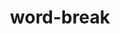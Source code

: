 ---
title: "word-break"
description: "Prevents or allows words to be broken over multiple lines."
category: css
keywords: a, b, c
last_test_date: "2022-02-15"
test_url: "/tests/css-word-break.html"
test_results_url: "https://app.emailonacid.com/app/acidtest/9NBw8gAf2zJZOD57zwPqHjhsp7cfEOJLANCTkq3OFbZNR/list"
stats: {
    apple-mail: {
        macos: {
            "15":"a #2"
        },
        ios: {
            "15":"a #2"
        }
    },
    gmail: {
        desktop-webmail: {
            "2022-02":"y #1"
        },
        ios: {
            "2022-02":"a #2"
        },
        android: {
            "2022-02":"a #2"
        },
        mobile-webmail: {
            "2022-02":"a #2"
        }
    },
    orange: {
        desktop-webmail: {
            "2022-02":"a #3"
        },
        ios: {
            "2022-02":"n"
        },
        android: {
            "2022-02":"n"
        }
    },
    outlook: {
        windows: {
            "2007":"u",
            "2010":"u",
            "2013":"u",
            "2016":"u",
            "2019":"y"
        },
        windows-mail: {
            "2022-02":"n"
        },
        macos: {
            "16.59":"y"
        },
        outlook-com: {
            "2022-02":"a #2"
        },
        ios: {
            "2022-02":"a #2"
        },
        android: {
            "2022-02":"a #2"
        }
    },
    samsung-email: {
        android: {
            "6.0":"a #2"
        }
    },
    sfr: {
        desktop-webmail: {
            "2022-02":"y"
        },
        ios: {
            "2022-02":"y"
        },
        android: {
            "2022-02":"y"
        }
    },
    thunderbird: {
        macos: {
            "78.14":"y"
        }
    },
    aol: {
        desktop-webmail: {
            "2022-02":"n"
        },
        ios: {
            "2022-02":"n"
        },
        android: {
            "2022-02":"n"
        }
    },
    yahoo: {
        desktop-webmail: {
            "2022-02":"n"
        },
        ios: {
            "2022-02":"n"
        },
        android: {
            "2022-02":"n"
        }
    },
    protonmail: {
        desktop-webmail: {
            "2022-02":"y"
        },
        ios: {
            "2022-02":"a #2"
        },
        android: {
            "2022-02":"a #2"
        }
    },
    hey: {
        desktop-webmail: {
            "2022-02":"a #4"
        }
    },
    mail-ru: {
        desktop-webmail: {
            "2022-02":"y"
        }
    },
    fastmail: {
        desktop-webmail: {
            "2022-02": "y"
        }
    },
    laposte: {
        desktop-webmail: {
            "2022-02": "y"
        }
    }
}
notes_by_num: {
    "1": "Supported. But Gmail adds `<wbr>` every 30 characters.",
    "2": "Buggy. Supported but a `word-wrap:break-word` is applied, making it look like `break-all`.",
    "3": "Partially supported. Only `word-break:break-all` works.",
    "4": "Buggy. Every value is replaced by `break-word`."
}
links: {
    "Can I use: word-break":"https://caniuse.com/word-break",
    "MDN: word-break":"https://developer.mozilla.org/en-US/docs/Web/CSS/word-break"
}
---